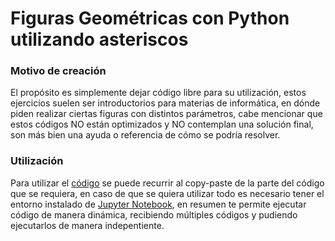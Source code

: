 <main>
  <h1>Figuras Geométricas con Python utilizando asteriscos</h1>
  <h3>Motivo de creación</h3>
  <p>El propósito es simplemente dejar código libre para su utilización, estos ejercicios suelen ser introductorios para materias de informática, en dónde piden realizar ciertas figuras con distintos parámetros, cabe mencionar que estos códigos NO están optimizados y NO contemplan una solución final, son más bien una ayuda o referencia de cómo se podría resolver.</p>
  <h3>Utilización</h3>
  <p>Para utilizar el <a href="https://github.com/alexbgh1/figuras-geometricas/blob/main/Figuras_geometricas.ipynb">código</a> se puede recurrir al copy-paste de la parte del código que se requiera, en caso de que se quiera utilizar todo es necesario tener el entorno instalado de <a href="https://jupyter.org/">Jupyter Notebook</a>, en resumen te permite ejecutar código de manera dinámica, recibiendo múltiples códigos y pudiendo ejecutarlos de manera indepentiente.</p>
</main>
